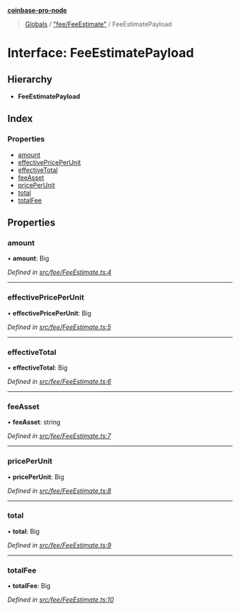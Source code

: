 **[coinbase-pro-node](../README.md)**

> [Globals](../globals.md) / ["fee/FeeEstimate"](../modules/_fee_feeestimate_.md) / FeeEstimatePayload

# Interface: FeeEstimatePayload

## Hierarchy

- **FeeEstimatePayload**

## Index

### Properties

- [amount](_fee_feeestimate_.feeestimatepayload.md#amount)
- [effectivePricePerUnit](_fee_feeestimate_.feeestimatepayload.md#effectivepriceperunit)
- [effectiveTotal](_fee_feeestimate_.feeestimatepayload.md#effectivetotal)
- [feeAsset](_fee_feeestimate_.feeestimatepayload.md#feeasset)
- [pricePerUnit](_fee_feeestimate_.feeestimatepayload.md#priceperunit)
- [total](_fee_feeestimate_.feeestimatepayload.md#total)
- [totalFee](_fee_feeestimate_.feeestimatepayload.md#totalfee)

## Properties

### amount

• **amount**: Big

_Defined in [src/fee/FeeEstimate.ts:4](https://github.com/bennycode/coinbase-pro-node/blob/accd6f4/src/fee/FeeEstimate.ts#L4)_

---

### effectivePricePerUnit

• **effectivePricePerUnit**: Big

_Defined in [src/fee/FeeEstimate.ts:5](https://github.com/bennycode/coinbase-pro-node/blob/accd6f4/src/fee/FeeEstimate.ts#L5)_

---

### effectiveTotal

• **effectiveTotal**: Big

_Defined in [src/fee/FeeEstimate.ts:6](https://github.com/bennycode/coinbase-pro-node/blob/accd6f4/src/fee/FeeEstimate.ts#L6)_

---

### feeAsset

• **feeAsset**: string

_Defined in [src/fee/FeeEstimate.ts:7](https://github.com/bennycode/coinbase-pro-node/blob/accd6f4/src/fee/FeeEstimate.ts#L7)_

---

### pricePerUnit

• **pricePerUnit**: Big

_Defined in [src/fee/FeeEstimate.ts:8](https://github.com/bennycode/coinbase-pro-node/blob/accd6f4/src/fee/FeeEstimate.ts#L8)_

---

### total

• **total**: Big

_Defined in [src/fee/FeeEstimate.ts:9](https://github.com/bennycode/coinbase-pro-node/blob/accd6f4/src/fee/FeeEstimate.ts#L9)_

---

### totalFee

• **totalFee**: Big

_Defined in [src/fee/FeeEstimate.ts:10](https://github.com/bennycode/coinbase-pro-node/blob/accd6f4/src/fee/FeeEstimate.ts#L10)_
